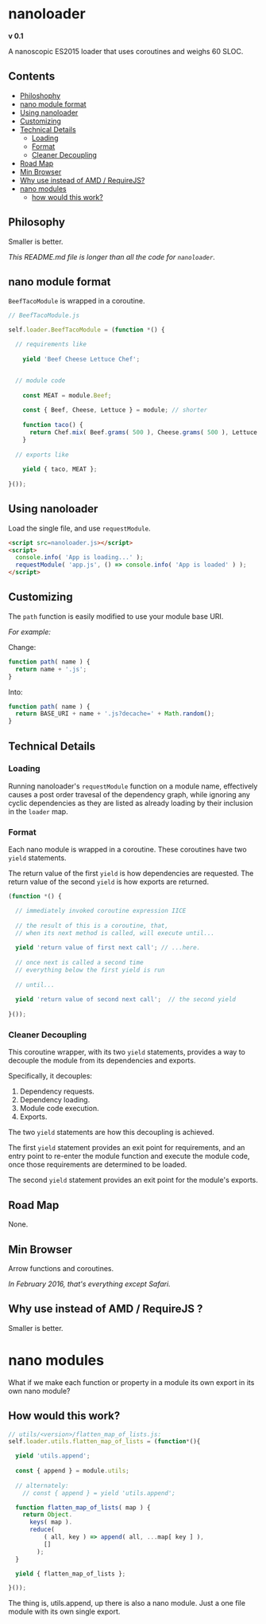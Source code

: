 # nanoloader 

**v 0.1**

A nanoscopic ES2015 loader that uses coroutines and weighs 60 SLOC. 

## Contents

* [Philoshophy](#philosophy)
* [nano module format](#nano-module-format)
* [Using nanoloader](#using-nanoloader)
* [Customizing](#customizing)
* [Technical Details](#technicald-details)
  * [Loading](#loading)
  * [Format](#format)
  * [Cleaner Decoupling](#cleaner-decoupling)
* [Road Map](#road-map)
* [Min Browser](#min-browser)
* [Why use instead of AMD / RequireJS?](#why-use-instead-of-amd--requirejs-)
* [nano modules](#nano-modules)
  * [how would this work?](#how-would-this-work-)

## Philosophy

Smaller is better. 

*This README.md file is longer than all the code for `nanoloader`.*

## nano module format

`BeefTacoModule` is wrapped in a coroutine. 

```js
// BeefTacoModule.js

self.loader.BeefTacoModule = (function *() {

  // requirements like 
  
    yield 'Beef Cheese Lettuce Chef';


  // module code 
  
    const MEAT = module.Beef; 
  
    const { Beef, Cheese, Lettuce } = module; // shorter
    
    function taco() {
      return Chef.mix( Beef.grams( 500 ), Cheese.grams( 500 ), Lettuce.grams( 250 ) );
    }
  
  // exports like 
  
    yield { taco, MEAT };
  
}());
```


## Using nanoloader

Load the single file, and use `requestModule`.

```html
<script src=nanoloader.js></script>
<script>
  console.info( 'App is loading...' );
  requestModule( 'app.js', () => console.info( 'App is loaded' ) );
</script>
```

## Customizing

The `path` function is easily modified to use your module base URI.

*For example:*

Change:

```js
function path( name ) {
  return name + '.js';
}
```

Into:

```js
function path( name ) {
  return BASE_URI + name + '.js?decache=' + Math.random();
}
```

## Technical Details

### Loading

Running nanoloader's `requestModule` function on a module name, effectively causes a post order travesal of the dependency graph, while ignoring any cyclic dependencies as they are listed as already loading by their inclusion in the `loader` map. 

### Format

Each nano module is wrapped in a coroutine. These coroutines have two `yield` statements. 

The return value of the first `yield` is how dependencies are requested. The return value of the second `yield` is how exports are returned.

```js
(function *() {

  // immediately invoked coroutine expression IICE
  
  // the result of this is a coroutine, that, 
  // when its next method is called, will execute until...
  
  yield 'return value of first next call'; // ...here.
  
  // once next is called a second time 
  // everything below the first yield is run
  
  // until...
  
  yield 'return value of second next call';  // the second yield
  
}());
```

### Cleaner Decoupling 

This coroutine wrapper, with its two `yield` statements, provides a way to decouple the module from its dependencies and exports. 

Specifically, it decouples:

1. Dependency requests.
2. Dependency loading.
3. Module code execution.
4. Exports.

The two `yield` statements are how this decoupling is achieved.

The first `yield` statement provides an exit point for requirements, and an entry point to re-enter the module function and execute the module code, once those requirements are determined to be loaded. 

The second `yield` statement provides an exit point for the module's exports.

## Road Map

None. 

## Min Browser

Arrow functions and coroutines. 

*In February 2016, that's everything except Safari.*

## Why use instead of AMD / RequireJS ?

Smaller is better. 

# nano modules

What if we make each function or property in a module its own export in its own nano module?

## How would this work?

```js
// utils/<version>/flatten_map_of_lists.js:
self.loader.utils.flatten_map_of_lists = (function*(){

  yield 'utils.append';
  
  const { append } = module.utils;
  
  // alternately:
    // const { append } = yield 'utils.append';

  function flatten_map_of_lists( map ) {
    return Object.
      keys( map ).
      reduce( 
          ( all, key ) => append( all, ...map[ key ] ),
          [] 
        );
  }

  yield { flatten_map_of_lists };

}());
```

The thing is, utils.append, up there is also a nano module. Just a one file module with its own single export. 

